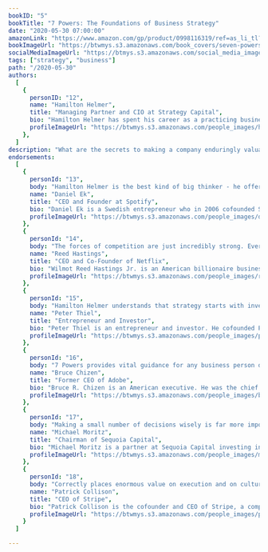 ```yaml
---
bookID: "5"
bookTitle: "7 Powers: The Foundations of Business Strategy"
date: "2020-05-30 07:00:00"
amazonLink: "https://www.amazon.com/gp/product/0998116319/ref=as_li_tl?ie=UTF8&camp=1789&creative=9325&creativeASIN=0998116319&linkCode=as2&tag=booksthatm00e-20&linkId=06cab64d257a4587906bc591691ad187"
bookImageUrl: "https://btwmys.s3.amazonaws.com/book_covers/seven-powers.jpg"
socialMediaImageUrl: "https://btmys.s3.amazonaws.com/social_media_images/seven-powers.jpeg"
tags: ["strategy", "business"]
path: "/2020-05-30"
authors:
  [
    {
      personID: "12",
      name: "Hamilton Helmer",
      title: "Managing Partner and CIO at Strategy Capital",
      bio: "Hamilton Helmer has spent his career as a practicing business strategist. At Helmer & Associates (later Deep Strategy), a strategy consulting firm he founded, he has led over 200 strategy projects with major clients such as Adobe Systems, Agilent Technologies, Coursera, Hewlett-Packard, John Hancock Mutual Life, Mentor Graphics, Netflix, Raychem, and Spotify. In the last two decades he has also utilized his Strategy concepts as an active equity investor and is currently Chief Investment Officer and Co-Founder Strategy Capital. Prior to Helmer & Associates he was employed at Bain & Company. He holds a Ph.D. in Economics from Yale University and is a Phi Beta Kappa graduate of Williams College. Mr. Helmer just retired as Chairman of the Board of American Science and Engineering (NASDAQ: ASEI) and currently teaches Business Strategy in the Economics Department of Stanford University.",
      profileImageUrl: "https://btwmys.s3.amazonaws.com/people_images/hamilton-helmer.png",
	},
  ]
description: "What are the secrets to making a company enduringly valuable? 7 Powers breaks fresh ground by constructing a comprehensive strategy toolset that is easy for you to learn, communicate and quickly apply.  Drawing on his decades of experience as a business strategy advisor, active equity investor and Stanford University teacher, Hamilton Helmer develops from first principles a practical theory of Strategy rooted in the notion of Power, those conditions which create the potential for persistent differential returns."
endorsements:
  [
    {
      personId: "13",
      body: "Hamilton Helmer is the best kind of big thinker - he offers great insights that you can turn into real world action. At Spotify the 7 Powers are widely used as we discuss new initiatives. His distillation of the key types of strategic power, how to find them, how to leverage them, and how to maintain them is a fantastic toolset for companies at every stage",
      name: "Daniel Ek",
	  title: "CEO and Founder at Spotify",
	  bio: "Daniel Ek is a Swedish entrepreneur who in 2006 cofounded Spotify, an Internet music-streaming service that provides listeners with legal, ad-supported access to millions of songs, rejecting traditional models of downloading and eliminating per-song costs.",
      profileImageUrl: "https://btwmys.s3.amazonaws.com/people_images/daniel-ek.jpg",
	},
	{
	  personId: "14",
      body: "The forces of competition are just incredibly strong. Everyone is trying to eat your lunch, and if you don't read 7 Powers you're going to die a lot sooner",
      name: "Reed Hastings",
	  title: "CEO and Co-Founder of Netflix",
	  bio: "Wilmot Reed Hastings Jr. is an American billionaire businessman. He is the co-founder, chairman, and chief executive officer of Netflix, and serves on a number of boards and non-profit organizations.",
      profileImageUrl: "https://btwmys.s3.amazonaws.com/people_images/reed-hastings.jpg",
	},
	{
	  personId: "15",
      body: "Hamilton Helmer understands that strategy starts with invention. He can't tell you what to invent, but he can and does show what it takes for a new invention to become a valuable business",
      name: "Peter Thiel",
	  title: "Entrepreneur and Investor",
	  bio: "Peter Thiel is an entrepreneur and investor. He cofounded PayPal, led it as CEO, and took it public; he made the first outside investment in Facebook, where he serves as a director; and he cofounded Palantir Technologies, where he serves as chairman. He has provided early funding for LinkedIn, Yelp, and dozens of startups, many run by former colleagues who have been dubbed the 'PayPal Mafia.' He is a partner at Founders Fund, a Silicon Valley venture capital firm that has funded companies including SpaceX and Airbnb. He started the Thiel Fellowship, which funds young entrepreneurs, and he leads the Thiel Foundation, which works to advance technological progress and long-term thinking. He is also the number '#'1 New York Times bestselling author of Zero to One':' Notes on Startups, or How to Build the Future.",
      profileImageUrl: "https://btwmys.s3.amazonaws.com/people_images/peter-thiel.png",
	},
	{
	  personId: "16",
      body: "7 Powers provides vital guidance for any business person developing strategy. I have known Hamilton for over a decade since his time as a strategy advisor to Adobe, and I am delighted that he is now sharing his original and compelling business insights",
      name: "Bruce Chizen",
	  title: "Former CEO of Adobe",
	  bio: "Bruce R. Chizen is an American executive. He was the chief executive officer of Adobe Systems from 2000 to 2007.",
      profileImageUrl: "https://btwmys.s3.amazonaws.com/people_images/bruce-chizen.png",
	},
	{
	  personId: "17",
      body: "Making a small number of decisions wisely is far more important than making a lot of decisions correctly. Hamilton Helmer explains exactly how the leaders of the world's most successful businesses get that small number just right",
      name: "Michael Moritz",
	  title: "Chairman of Sequoia Capital",
	  bio: "Michael Moritz is a partner at Sequoia Capital investing in seed / Series A companies and beyond.",
      profileImageUrl: "https://btwmys.s3.amazonaws.com/people_images/michael-moritz.png",
	},
	{
	  personId: "18",
      body: "Correctly places enormous value on execution and on culture. However, I think this sometimes leads to insufficient importance being placed on strategy. Hamilton Helmer's deeply incisive work will hopefully help correct that",
      name: "Patrick Collison",
	  title: "CEO of Stripe",
	  bio: "Patrick Collison is the cofounder and CEO of Stripe, a company that lets businesses and individuals accept payments over the internet.",
      profileImageUrl: "https://btwmys.s3.amazonaws.com/people_images/patrick-collison.png",
	}
  ]

---
```

